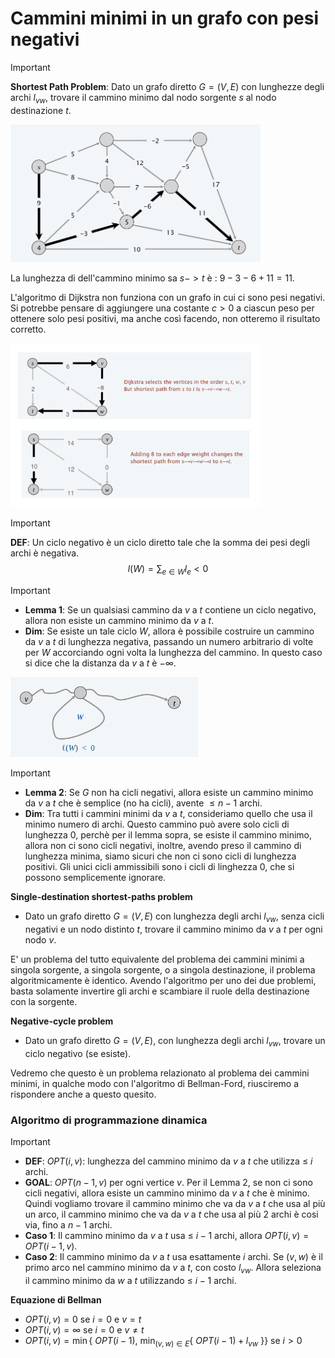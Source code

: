 # Cammini minimi in un grafo con pesi negativi

> [!IMPORTANT]
>
>**Shortest Path Problem**: Dato un grafo diretto $G=(V, E)$ con lunghezze degli archi $l_{vw}$, trovare il cammino minimo dal nodo sorgente $s$ al nodo destinazione $t$.

<img src="img/bellmanford/esempio_grafo_SP.png" width="400" />

La lunghezza di dell'cammino minimo sa $s -> t$ è : $9 - 3 - 6 + 11 = 11$.

L'algoritmo di Dijkstra non funziona con un grafo in cui ci sono pesi negativi. Si potrebbe pensare di aggiungere una costante $c > 0$ a ciascun peso per ottenere solo pesi positivi, ma anche così facendo, non otteremo il risultato corretto.

<img src="img/bellmanford/dijkstra_fail.png" width="400" />

>[!IMPORTANT]
>
>**DEF**: Un ciclo negativo è un ciclo diretto tale che la somma dei pesi degli archi è negativa.
$$l(W) = \sum_{e\in W} l_{e} < 0$$

>[!IMPORTANT]
>
> - **Lemma 1**: Se un qualsiasi cammino da $v$ a $t$ contiene un ciclo negativo, allora non esiste un cammino minimo da $v$ a $t$.
> - **Dim**: Se esiste un tale ciclo $W$, allora è possibile costruire un cammino da $v$ a $t$ di lunghezza negativa, passando un numero arbitrario di volte per $W$ accorciando ogni volta la lunghezza del cammino. In questo caso si dice che la distanza da $v$ a $t$ è $-\infty$.

<img src="img/bellmanford/negcycle.png" width="300" />

>[!IMPORTANT]
>
> - **Lemma 2**: Se $G$ non ha cicli negativi, allora esiste un cammino minimo da $v$ a $t$ che è semplice (no ha cicli), avente $\leq n - 1$ archi.
> - **Dim**: Tra tutti i cammini minimi da $v$ a $t$, consideriamo quello che usa il minimo numero di archi. Questo cammino può avere solo cicli di lunghezza 0, perchè per il lemma sopra, se esiste il cammino minimo, allora non ci sono cicli negativi, inoltre, avendo preso il cammino di lunghezza minima, siamo sicuri che non ci sono cicli di lunghezza positivi. Gli unici cicli ammissibili sono i cicli di linghezza 0, che si possono semplicemente ignorare.

**Single-destination shortest-paths problem**
- Dato un grafo diretto $G=(V, E)$ con lunghezza degli archi $l_{vw}$, senza cicli negativi e un nodo distinto $t$, trovare il cammino minimo da $v$ a $t$ per ogni nodo $v$.

E' un problema del tutto equivalente del problema dei cammini minimi a singola sorgente, a singola sorgente, o a singola destinazione, il problema algoritmicamente è identico. Avendo l'algoritmo per uno dei due problemi, basta solamente invertire gli archi e scambiare il ruole della destinazione con la sorgente.

**Negative-cycle problem**
- Dato un grafo diretto $G = (V, E)$, con lunghezza degli archi $l_{vw}$, trovare un ciclo negativo (se esiste). 

Vedremo che questo è un problema relazionato al problema dei cammini minimi, in qualche modo con l'algoritmo di Bellman-Ford, riusciremo a rispondere anche a questo quesito.

### Algoritmo di programmazione dinamica

>[!IMPORTANT]
> - **DEF**: $OPT(i, v)$: lunghezza del cammino minimo da $v$ a $t$ che utilizza $\leq$ $i$ archi.
> - **GOAL**: $OPT(n - 1, v)$ per ogni vertice $v$. Per il Lemma 2, se non ci sono cicli negativi, allora esiste un cammino minimo da $v$ a $t$ che è minimo. Quindi vogliamo trovare il cammino minimo che va da $v$ a $t$ che usa al più un arco, il cammino minimo che va da $v$ a $t$ che usa al più 2 archi è cosi via, fino a $n - 1$ archi.
> - **Caso 1**: Il cammino minimo da $v$ a $t$ usa $\leq$ $i - 1$ archi, allora $OPT(i, v) = OPT(i - 1, v)$.
> - **Caso 2**: Il cammino minimo da $v$ a $t$ usa esattamente $i$ archi. Se $(v, w)$ è il primo arco nel cammino minimo da $v$ a $t$, con costo $l_{vw}$. Allora seleziona il cammino minimo da $w$ a $t$ utilizzando $\leq$ $i - 1$ archi.

**Equazione di Bellman**
- $OPT(i, v) = 0$ se $i = 0$ e $v = t$
- $OPT(i, v) = \infty$ se $i = 0$ e $v \neq t$
- $OPT(i, v) = \min${ $OPT(i - 1)$,  $\min_{(v,w)\in E}${ $OPT(i - 1) + l_{vw}$ }} se $i > 0$
